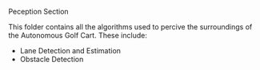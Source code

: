 Peception Section

This folder contains all the algorithms used to percive the surroundings of the Autonomous Golf Cart. These include:

- Lane Detection and Estimation
- Obstacle Detection